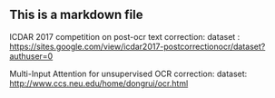 ## This is a markdown file
ICDAR 2017 competition on post-ocr text correction:
    dataset : https://sites.google.com/view/icdar2017-postcorrectionocr/dataset?authuser=0
    
Multi-Input Attention for unsupervised OCR correction:
    dataset: http://www.ccs.neu.edu/home/dongrui/ocr.html
